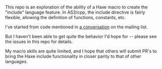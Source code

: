 This repo is an exploration of the ability of a Haxe macro to create
the "include" language feature. In AS3/cpp, the include directive is
fairly flexible, allowing the definition of functions, constants, etc.

I've started from code mentioned in [a conversation](https://groups.google.com/forum/?hl=en#!searchin/haxelang/subject$3Ainclude/haxelang/AeoT7VFKEmw/lCCmL76kr7cJ) on the mailing list.

But I haven't been able to get quite the behavior I'd hope for -- please
see the issues in this repo for details.

My macro skills are quite limited, and I hope that others will submit
PR's to bring the Haxe include functionality in closer parity to that
of other languages.
